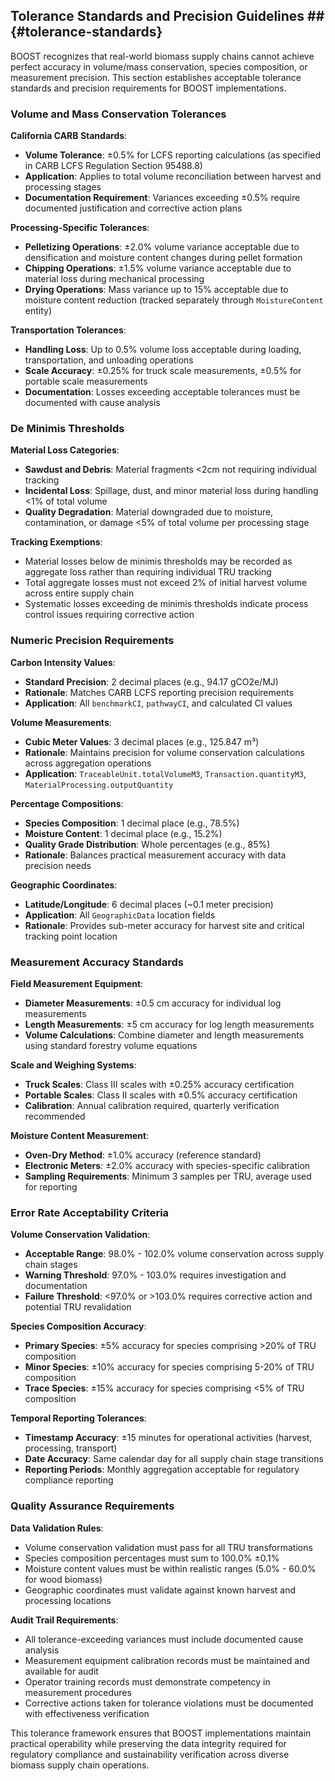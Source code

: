 ## Tolerance Standards and Precision Guidelines ## {#tolerance-standards}

BOOST recognizes that real-world biomass supply chains cannot achieve perfect accuracy in volume/mass conservation, species composition, or measurement precision. This section establishes acceptable tolerance standards and precision requirements for BOOST implementations.

### **Volume and Mass Conservation Tolerances**

**California CARB Standards**:
- **Volume Tolerance**: ±0.5% for LCFS reporting calculations (as specified in CARB LCFS Regulation Section 95488.8)
- **Application**: Applies to total volume reconciliation between harvest and processing stages
- **Documentation Requirement**: Variances exceeding ±0.5% require documented justification and corrective action plans

**Processing-Specific Tolerances**:
- **Pelletizing Operations**: ±2.0% volume variance acceptable due to densification and moisture content changes during pellet formation
- **Chipping Operations**: ±1.5% volume variance acceptable due to material loss during mechanical processing
- **Drying Operations**: Mass variance up to 15% acceptable due to moisture content reduction (tracked separately through `MoistureContent` entity)

**Transportation Tolerances**:
- **Handling Loss**: Up to 0.5% volume loss acceptable during loading, transportation, and unloading operations
- **Scale Accuracy**: ±0.25% for truck scale measurements, ±0.5% for portable scale measurements
- **Documentation**: Losses exceeding acceptable tolerances must be documented with cause analysis

### **De Minimis Thresholds**

**Material Loss Categories**:
- **Sawdust and Debris**: Material fragments <2cm not requiring individual tracking
- **Incidental Loss**: Spillage, dust, and minor material loss during handling <1% of total volume
- **Quality Degradation**: Material downgraded due to moisture, contamination, or damage <5% of total volume per processing stage

**Tracking Exemptions**:
- Material losses below de minimis thresholds may be recorded as aggregate loss rather than requiring individual TRU tracking
- Total aggregate losses must not exceed 2% of initial harvest volume across entire supply chain
- Systematic losses exceeding de minimis thresholds indicate process control issues requiring corrective action

### **Numeric Precision Requirements**

**Carbon Intensity Values**:
- **Standard Precision**: 2 decimal places (e.g., 94.17 gCO2e/MJ)
- **Rationale**: Matches CARB LCFS reporting precision requirements
- **Application**: All `benchmarkCI`, `pathwayCI`, and calculated CI values

**Volume Measurements**:
- **Cubic Meter Values**: 3 decimal places (e.g., 125.847 m³)
- **Rationale**: Maintains precision for volume conservation calculations across aggregation operations
- **Application**: `TraceableUnit.totalVolumeM3`, `Transaction.quantityM3`, `MaterialProcessing.outputQuantity`

**Percentage Compositions**:
- **Species Composition**: 1 decimal place (e.g., 78.5%)
- **Moisture Content**: 1 decimal place (e.g., 15.2%)
- **Quality Grade Distribution**: Whole percentages (e.g., 85%)
- **Rationale**: Balances practical measurement accuracy with data precision needs

**Geographic Coordinates**:
- **Latitude/Longitude**: 6 decimal places (~0.1 meter precision)
- **Application**: All `GeographicData` location fields
- **Rationale**: Provides sub-meter accuracy for harvest site and critical tracking point location

### **Measurement Accuracy Standards**

**Field Measurement Equipment**:
- **Diameter Measurements**: ±0.5 cm accuracy for individual log measurements
- **Length Measurements**: ±5 cm accuracy for log length measurements
- **Volume Calculations**: Combine diameter and length measurements using standard forestry volume equations

**Scale and Weighing Systems**:
- **Truck Scales**: Class III scales with ±0.25% accuracy certification
- **Portable Scales**: Class II scales with ±0.5% accuracy certification  
- **Calibration**: Annual calibration required, quarterly verification recommended

**Moisture Content Measurement**:
- **Oven-Dry Method**: ±1.0% accuracy (reference standard)
- **Electronic Meters**: ±2.0% accuracy with species-specific calibration
- **Sampling Requirements**: Minimum 3 samples per TRU, average used for reporting

### **Error Rate Acceptability Criteria**

**Volume Conservation Validation**:
- **Acceptable Range**: 98.0% - 102.0% volume conservation across supply chain stages
- **Warning Threshold**: 97.0% - 103.0% requires investigation and documentation
- **Failure Threshold**: <97.0% or >103.0% requires corrective action and potential TRU revalidation

**Species Composition Accuracy**:
- **Primary Species**: ±5% accuracy for species comprising >20% of TRU composition
- **Minor Species**: ±10% accuracy for species comprising 5-20% of TRU composition
- **Trace Species**: ±15% accuracy for species comprising <5% of TRU composition

**Temporal Reporting Tolerances**:
- **Timestamp Accuracy**: ±15 minutes for operational activities (harvest, processing, transport)
- **Date Accuracy**: Same calendar day for all supply chain stage transitions
- **Reporting Periods**: Monthly aggregation acceptable for regulatory compliance reporting

### **Quality Assurance Requirements**

**Data Validation Rules**:
- Volume conservation validation must pass for all TRU transformations
- Species composition percentages must sum to 100.0% ±0.1%
- Moisture content values must be within realistic ranges (5.0% - 60.0% for wood biomass)
- Geographic coordinates must validate against known harvest and processing locations

**Audit Trail Requirements**:
- All tolerance-exceeding variances must include documented cause analysis
- Measurement equipment calibration records must be maintained and available for audit
- Operator training records must demonstrate competency in measurement procedures
- Corrective actions taken for tolerance violations must be documented with effectiveness verification

This tolerance framework ensures that BOOST implementations maintain practical operability while preserving the data integrity required for regulatory compliance and sustainability verification across diverse biomass supply chain operations.